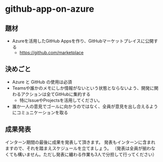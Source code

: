 # github-app-on-azure

## 題材
* Azureを活用したGitHub Appsを作り、GitHubマーケットプレイスに公開する
  * https://github.com/marketplace
## 決めごと
* Azure と GitHub の使用は必須
* Teamsや誰かのメモにしか情報がないという状態とならないよう、開発に関わるアクションは全てGitHubに集約する
  * 特にIssueやProjectsを活用してください。
* 誰か一人の意見でゴールに向かうのではなく、全員が意見を出し合えるようにコミュニケーションを取る
## 成果発表
インターン期間の最後に成果を発表して頂きます。
発表もインターンに含まれますので、それを踏まえスケジュールを立てましょう。
（発表は全員が揃わなくても構いません。ただし発表に纏わる作業も3人で分担して行ってください）

